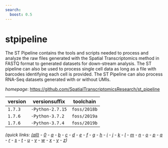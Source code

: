 ```yaml
---
search:
  boost: 0.5
---
```

# stpipeline

The ST Pipeline contains the tools and scripts needed to process  and analyze the raw files generated with the Spatial Transcriptomics method  in FASTQ format to generated datasets for down-stream analysis. The ST  pipeline can also be used to process single cell data as long as a file  with barcodes identifying each cell is provided. The ST Pipeline can also  process RNA-Seq datasets generated with or without UMIs.

*homepage*: <https://github.com/SpatialTranscriptomicsResearch/st_pipeline>

version | versionsuffix | toolchain
--------|---------------|----------
``1.7.3`` | ``-Python-2.7.15`` | ``foss/2018b``
``1.7.6`` | ``-Python-3.7.2`` | ``foss/2019a``
``1.7.6`` | ``-Python-3.7.4`` | ``foss/2019b``


*(quick links: [(all)](../index.md) - [0](../0/index.md) - [a](../a/index.md) - [b](../b/index.md) - [c](../c/index.md) - [d](../d/index.md) - [e](../e/index.md) - [f](../f/index.md) - [g](../g/index.md) - [h](../h/index.md) - [i](../i/index.md) - [j](../j/index.md) - [k](../k/index.md) - [l](../l/index.md) - [m](../m/index.md) - [n](../n/index.md) - [o](../o/index.md) - [p](../p/index.md) - [q](../q/index.md) - [r](../r/index.md) - [s](../s/index.md) - [t](../t/index.md) - [u](../u/index.md) - [v](../v/index.md) - [w](../w/index.md) - [x](../x/index.md) - [y](../y/index.md) - [z](../z/index.md))*

